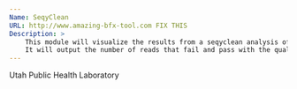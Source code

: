 ```yaml
---
Name: SeqyClean
URL: http://www.amazing-bfx-tool.com FIX THIS
Description: >
    This module will visualize the results from a seqyclean analysis of Fastq files. 
    It will output the number of reads that fail and pass with the quality scores
---
```


Utah Public Health Laboratory
